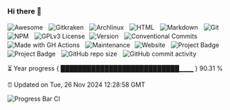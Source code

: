 ### Hi there 👋

![Awesome](https://cdn.rawgit.com/sindresorhus/awesome/d7305f38d29fed78fa85652e3a63e154dd8e8829/media/badge.svg)ㅤ![Gitkraken](https://img.shields.io/badge/Gitkraken%20PRO-%23FE519?logo=Gitkraken&logoColor=white)ㅤ![Archlinux](https://img.shields.io/badge/Archlinux%20PRO-%23FE9211?logo=Archlinux&logoColor=white)ㅤ![HTML](https://img.shields.io/badge/HTML%20version%20-5.0.0-%23FE5196?logo=html5&logoColor=white)ㅤ![Markdown](https://img.shields.io/badge/Markdown-%23FE5196?logo=markdown&logoColor=white)ㅤ![Git](https://img.shields.io/badge/GIT%20version-2.45.2-%23FE5196?logo=git&logoColor=white)⠀![NPM](https://img.shields.io/badge/NPM%20version-9.0.0-%23FE5196?logo=npm&logoColor=white)ㅤ![GPLv3 License](https://img.shields.io/badge/License-GPL%20v3-yellow.svg)⠀![Version](https://img.shields.io/badge/Version-1.0.0-green.svg)ㅤ![Conventional Commits](https://img.shields.io/badge/Conventional%20Commits-1.0.0-%23FE5196?logo=conventionalcommits&logoColor=white)ㅤ![Made with GH Actions](https://img.shields.io/badge/CI-GitHub_Actions-yellow?logo=github-actions&logoColor=white)ㅤ![Maintenance](https://img.shields.io/badge/Maintained%3F-yes-green.svg)⠀![Website ](https://img.shields.io/website-up-down-green-red/http/monip.org.svg)ㅤ![Project Badge](https://ci.appveyor.com/api/projects/status/32r7s2skrgm9ubva?svg=true&passingText=master%20-%20OK)ㅤ![Project Badge](https://ci.appveyor.com/api/projects/status/32r7s2skrgm9ubva?svg=true)ㅤ![GitHub repo size](https://img.shields.io/github/repo-size/datagroupssl/datagroupssl)ㅤ![GitHub commit activity](https://img.shields.io/github/commit-activity/m/datagroupssl/datagroupssl)ㅤ

⏳ Year progress { ███████████████████████████▁▁▁ } 90.31 %

⏰ Updated on Tue, 26 Nov 2024 12:28:58 GMT

![Progress Bar CI](https://github.com/liununu/liununu/workflows/Progress%20Bar%20CI/badge.svg)
